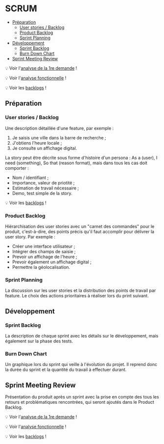 <!-- omit in toc -->
# SCRUM

- [Préparation](#préparation)
  - [User stories / Backlog](#user-stories--backlog)
  - [Product Backlog](#product-backlog)
  - [Sprint Planning](#sprint-planning)
- [Développement](#développement)
  - [Sprint Backlog](#sprint-backlog)
  - [Burn Down Chart](#burn-down-chart)
- [Sprint Meeting Review](#sprint-meeting-review)

:bulb: Voir l'[analyse de la 1re demande](ReadMe.md) !

:bulb: Voir l'[analyse fonctionnelle](AnalyseFonctionnelle.md) !

:bulb: Voir les [backlogs](Backlogs.md) !

## Préparation

### User stories / Backlog

Une description détaillée d'une feature, par exemple :

1. Je saisis une ville dans la barre de recherche ;
2. J'obtiens l'heure locale ;
3. Je consulte un affichage digital.

La story peut être décrite sous forme d'histoire d'un persona : As a (user), I need (something), So that (reason format), mais dans tous les cas doit comporter :

- Nom / identifiant ;
- Importance, valeur de priotité ;
- Estimation de travail nécessaire ;
- Demo, test simple de la story.

:bulb: Voir les [backlogs](Backlogs.md) !

### Product Backlog

Hiérarchisation des user stories avec un "carnet des commandes" pour le produit, c'est-à-dire, des points précis qu'il faut accomplir pour délivrer la user story. Par exemple :

- Créer une interface utilisateur ;
- Intégrer des champs de saisie ;
- Prevoir un affichage de l'heure ;
- Prevoir également un affichage digital ;
- Permettre la géolocalisation.

### Sprint Planning

La discussion sur les user stories et la distribution des points de travail par feature. Le choix des actions prioritaires à réaliser lors du print suivant.

## Développement

### Sprint Backlog

La description de chaque sprint avec les détails sur le développement, mais également sur la phase des tests.

### Burn Down Chart

Un graphique lors du sprint qui veille à l'évolution du projet. Il reprend donc la durée du sprint et la quantité du travail à effectuer durant.

## Sprint Meeting Review

Présentation du produit après un sprint avec la prise en compte des tous les retours et problématiques rencontrées, qui seront ajoutés dans le Product Backlog.

:bulb: Voir l'[analyse de la 1re demande](ReadMe.md) !

:bulb: Voir l'[analyse fonctionnelle](AnalyseFonctionnelle.md) !

:bulb: Voir les [backlogs](Backlogs.md) !
